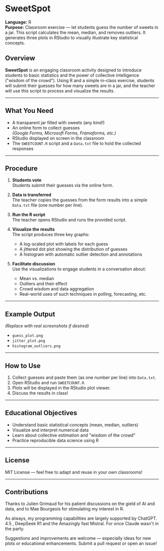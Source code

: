 # SweetSpot

**Language:** R  
**Purpose:** Classroom exercise — let students guess the number of sweets in a jar. This script calculates the mean, median, and removes outliers. It generates three plots in RStudio to visually illustrate key statistical concepts.

## Overview

**SweetSpot** is an engaging classroom activity designed to introduce students to basic statistics and the power of collective intelligence ("wisdom of the crowd"). Using R and a simple in-class exercise, students will submit their guesses for how many sweets are in a jar, and the teacher will use this script to process and visualize the results.

---

## What You Need

- A transparent jar filled with sweets (any kind!)
- An online form to collect guesses  
  *(Google Forms, Microsoft Forms, Framaforms, etc.)*
- RStudio displayed on screen in the classroom
- The `SWEETCOUNT.R` script and a `Data.txt` file to hold the collected responses

---

## Procedure

1. **Students vote**  
   Students submit their guesses via the online form.

2. **Data is transferred**  
   The teacher copies the guesses from the form results into a simple `Data.txt` file (one number per line).

3. **Run the R script**  
   The teacher opens RStudio and runs the provided script.

4. **Visualize the results**  
   The script produces three key graphs:
   - A log-scaled plot with labels for each guess
   - A jittered dot plot showing the distribution of guesses
   - A histogram with automatic outlier detection and annotations

5. **Facilitate discussion**  
   Use the visualizations to engage students in a conversation about:
   - Mean vs. median
   - Outliers and their effect
   - Crowd wisdom and data aggregation
   - Real-world uses of such techniques in polling, forecasting, etc.

---

## Example Output

*(Replace with real screenshots if desired)*

- `guess_plot.png`  
- `jitter_plot.png`  
- `histogram_outliers.png`

---

## How to Use

1. Collect guesses and paste them (as one number per line) into `Data.txt`.
2. Open RStudio and run `SWEETCOUNT.R`.
3. Plots will be displayed in the RStudio plot viewer.
4. Discuss the results in class!

---

## Educational Objectives

- Understand basic statistical concepts (mean, median, outliers)
- Visualize and interpret numerical data
- Learn about collective estimation and "wisdom of the crowd"
- Practice reproducible data science using R

---

## License

MIT License — feel free to adapt and reuse in your own classrooms!

---

## Contributions
Thanks to Julien Grimaud for his patient discussions on the gield of AI and data, and to Mae Bourgeois for stimulating my interest in R.

As always, my programming capabilities are largely supported by ChatGPT. 4.5 , DeepSeek R1 and the Amazingly fast Mistral. For once Claude wasn't in the party. 

Suggestions and improvements are welcome — especially ideas for new plots or educational enhancements. Submit a pull request or open an issue!
